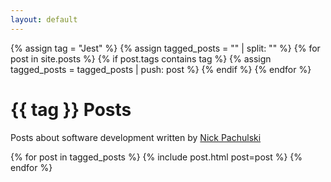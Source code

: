 ```yaml
---
layout: default
---
```


{% assign tag = "Jest" %}
{% assign tagged_posts = "" | split: "" %}
{% for post in site.posts %}
  {% if post.tags contains tag %}
    {% assign tagged_posts = tagged_posts | push: post %}
  {% endif %}
{% endfor %}


<div id="introduction-container">
  <div id="introduction">
    <h1 id="blog-title">{{ tag }} Posts</h1>
    <p id="blog-description">
      Posts about software development written by
      <a id="author-link" href="/about">Nick Pachulski</a>
    </p>
  </div>
</div>
<div id="blog-posts-container">
  <div id="blog-posts">
    {% for post in tagged_posts %}
      {% include post.html post=post %}
    {% endfor %}
  </div>
</div>

